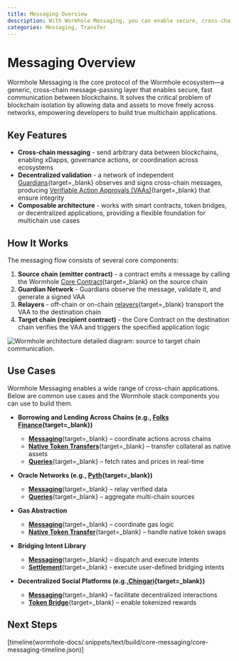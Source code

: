 ```yaml
---
title: Messaging Overview
description: With Wormhole Messaging, you can enable secure, cross-chain communication, build multichain apps, sync data, and coordinate actions across blockchains.
categories: Messaging, Transfer
---
```


# Messaging Overview 

Wormhole Messaging is the core protocol of the Wormhole ecosystem—a generic, cross-chain message-passing layer that enables secure, fast communication between blockchains. It solves the critical problem of blockchain isolation by allowing data and assets to move freely across networks, empowering developers to build true multichain applications.

## Key Features

- **Cross-chain messaging** - send arbitrary data between blockchains, enabling xDapps, governance actions, or coordination across ecosystems
- **Decentralized validation** - a network of independent [Guardians](/docs/protocol/infrastructure/guardians/){target=\_blank} observes and signs cross-chain messages, producing [Verifiable Action Approvals (VAAs)](/docs/protocol/infrastructure/vaas/){target=\_blank} that ensure integrity
- **Composable architecture** - works with smart contracts, token bridges, or decentralized applications, providing a flexible foundation for multichain use cases

## How It Works

The messaging flow consists of several core components:

1. **Source chain (emitter contract)** - a contract emits a message by calling the Wormhole [Core Contract](/docs/protocol/infrastructure/core-contracts/){target=\_blank} on the source chain
2. **Guardian Network** - Guardians observe the message, validate it, and generate a signed VAA
3. **Relayers** - off-chain or on-chain [relayers](/docs/protocol/infrastructure/relayer/){target=\_blank} transport the VAA to the destination chain
4. **Target chain (recipient contract)** - the Core Contract on the destination chain verifies the VAA and triggers the specified application logic

![Wormhole architecture detailed diagram: source to target chain communication.](/docs/images/protocol/architecture/architecture-1.webp)

## Use Cases

Wormhole Messaging enables a wide range of cross-chain applications. Below are common use cases and the Wormhole stack components you can use to build them.

- **Borrowing and Lending Across Chains (e.g., [Folks Finance](https://wormhole.com/case-studies/folks-finance){target=\_blank})**

    - [**Messaging**](/docs/products/messaging/get-started/){target=\_blank} – coordinate actions across chains
    - [**Native Token Transfers**](/docs/products/native-token-transfers/get-started/){target=\_blank} – transfer collateral as native assets
    - [**Queries**](/docs/products/queries/get-started/){target=\_blank} – fetch rates and prices in real-time

- **Oracle Networks (e.g., [Pyth](https://wormhole.com/case-studies/pyth){target=\_blank})**

    - [**Messaging**](/docs/products/messaging/get-started/){target=\_blank} – relay verified data
    - [**Queries**](/docs/products/queries/get-started/){target=\_blank} – aggregate multi-chain sources

- **Gas Abstraction**

    - [**Messaging**](/docs/products/messaging/get-started/){target=\_blank} – coordinate gas logic
    - [**Native Token Transfer**](/docs/products/native-token-transfers/get-started/){target=\_blank} – handle native token swaps

- **Bridging Intent Library**

    - [**Messaging**](/docs/products/messaging/get-started/){target=\_blank} – dispatch and execute intents
    - [**Settlement**](/docs/products/settlement/get-started/){target=\_blank} - execute user-defined bridging intents

- **Decentralized Social Platforms (e.g.,[Chingari](https://chingari.io/){target=\_blank})**

    - [**Messaging**](/docs/products/messaging/get-started/){target=\_blank} – facilitate decentralized interactions
    - [**Token Bridge**](/docs/products/token-bridge/get-started/){target=\_blank} – enable tokenized rewards

## Next Steps

[timeline(wormhole-docs/.snippets/text/build/core-messaging/core-messaging-timeline.json)]
